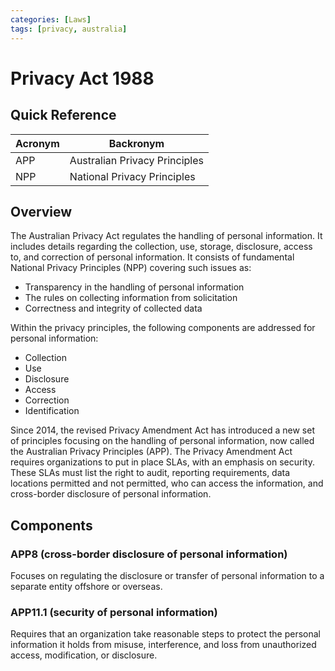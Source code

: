 ```yaml
---
categories: [Laws]
tags: [privacy, australia]
---
```


# Privacy Act 1988

## Quick Reference

| Acronym | Backronym |
| - | - |
| APP | Australian Privacy Principles |
| NPP | National Privacy Principles |

## Overview

The Australian Privacy Act regulates the handling of personal information. It includes details regarding the collection, use, storage, disclosure, access to, and correction of personal information. It consists of fundamental National Privacy Principles (NPP) covering such issues as:

- Transparency in the handling of personal information
- The rules on collecting information from solicitation
- Correctness and integrity of collected data

Within the privacy principles, the following components are addressed for personal information:

- Collection
- Use
- Disclosure
- Access
- Correction
- Identification

Since 2014, the revised Privacy Amendment Act has introduced a new set of principles focusing on the handling of personal information, now called the Australian Privacy Principles (APP). The Privacy Amendment Act requires organizations to put in place SLAs, with an emphasis on security. These SLAs must list the right to audit, reporting requirements, data locations permitted and not permitted, who can access the information, and cross-border disclosure of personal information.

## Components

### APP8 (cross-border disclosure of personal information)

Focuses on regulating the disclosure or transfer of personal information to a separate entity offshore or overseas.

### APP11.1 (security of personal information)

Requires that an organization take reasonable steps to protect the personal information it holds from misuse, interference, and loss from unauthorized access, modification, or disclosure.
